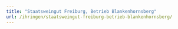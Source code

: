 ```yaml
---
title: "Staatsweingut Freiburg, Betrieb Blankenhornsberg"
url: /ihringen/staatsweingut-freiburg-betrieb-blankenhornsberg/
---
```

